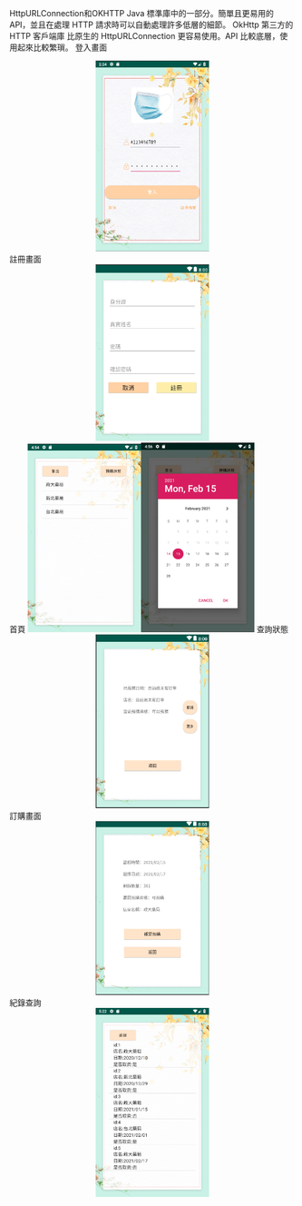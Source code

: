 HttpURLConnection和OKHTTP Java 標準庫中的一部分。簡單且更易用的 API，並且在處理 HTTP 請求時可以自動處理許多低層的細節。
OkHttp 第三方的 HTTP 客戶端庫 比原生的 HttpURLConnection 更容易使用。API 比較底層，使用起來比較繁瑣。
登入畫面
<center><img src='./1.png' width='200px'></center>
註冊畫面
<center><img src='./3.png' width='200px'></center>
首頁
<img src='./5.png' width='200px'><img src='./6.png' width='200px'>
查詢狀態
<center><img src='./2.png' width='200px'></center>
訂購畫面
<center><img src='./4.png' width='200px'></center>
紀錄查詢
<center><img src='./7.png' width='200px'></center>
